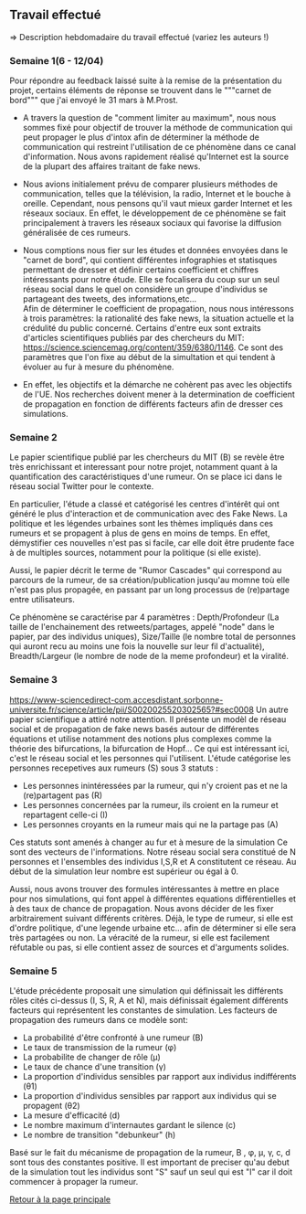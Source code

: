## Travail effectué 

=> Description hebdomadaire du travail effectué (variez les auteurs !)

### Semaine 1(6 - 12/04)
Pour répondre au feedback laissé suite à la remise de la présentation du projet, certains éléments de réponse se trouvent dans le """carnet de bord""" que j'ai envoyé le 31 mars à M.Prost.  
- A travers la question de "comment limiter au maximum", nous nous sommes fixé pour objectif de trouver la méthode de communication qui peut propager le plus d'intox afin de déterminer la méthode de communication qui restreint l'utilisation de ce phénomène dans ce canal d'information. Nous avons rapidement réalisé qu'Internet est la source de la plupart des affaires traitant de fake news.

- Nous avions initialement prévu de comparer plusieurs méthodes de communication, telles que la télévision, la radio, Internet et le bouche à oreille. Cependant, nous pensons qu'il vaut mieux garder Internet et les réseaux sociaux. En effet, le développement de ce phénomène se fait principalement à travers les réseaux sociaux qui favorise la diffusion généralisée de ces rumeurs.

- Nous comptions nous fier sur les études et données envoyées dans le "carnet de bord", qui contient différentes infographies et statisques permettant de dresser et définir certains coefficient et chiffres intéressants pour notre étude. Elle se focalisera du coup sur un seul réseau social dans le quel on considère un groupe d'individus se partageant des tweets, des informations,etc...  
Afin de déterminer le coefficient de propagation, nous nous intéressons à trois paramètres: la rationalité des fake news, la situation actuelle et la crédulité du public concerné. Certains d'entre eux sont extraits d'articles scientifiques publiés par des chercheurs du MIT:
 https://science.sciencemag.org/content/359/6380/1146. 
Ce sont des paramètres que  l'on fixe au début de la simultation et qui tendent à évoluer au fur à mesure du phénomène.

- En effet, les objectifs et la démarche ne cohèrent pas avec les objectifs de l'UE. Nos recherches doivent mener à la determination de coefficient de propagation en fonction de différents facteurs afin de dresser ces simulations. 

### Semaine 2
Le papier scientifique publié par les chercheurs du MIT (B) se revèle être très enrichissant et interessant pour notre projet, notamment quant à la quantification des caractéristiques d'une rumeur. On se place ici dans le réseau social Twitter pour le contexte.

En particulier, l'étude a classé et catégorisé les centres d'intérêt qui ont généré le plus d'interaction et de communication avec des Fake News. La politique et les légendes urbaines sont les thèmes impliqués dans ces rumeurs et se propagent à plus de gens en moins de temps. En effet, démystifier ces nouvelles n'est pas si facile, car elle doit être prudente face à de multiples sources, notamment pour la politique (si elle existe).

Aussi, le papier décrit le terme de "Rumor Cascades" qui correspond au parcours de la rumeur, de sa création/publication jusqu'au momne toù elle n'est pas plus propagée, en passant par un long processus de (re)partage entre utilisateurs. 

Ce phénomène se caractérise par 4 paramètres : Depth/Profondeur (La taille de l'enchainement des retweets/partages, appelé "node" dans le papier,  par des individus uniques), Size/Taille (le nombre total de personnes qui auront recu au moins une fois la nouvelle sur leur fil d'actualité), Breadth/Largeur (le nombre de node de la meme profondeur) et la viralité.

### Semaine 3
https://www-sciencedirect-com.accesdistant.sorbonne-universite.fr/science/article/pii/S0020025520302565?#sec0008
Un autre papier scientifique a attiré notre attention. Il présente un modèl de réseau social et de propagation de fake news basés autour de différentes équations et utilise notamment des notions plus complexes comme la théorie des bifurcations, la bifurcation  de Hopf...
Ce qui est intéressant ici, c'est le réseau social et les personnes qui l'utilisent.
L'étude catégorise les personnes recepetives aux rumeurs (S) sous 3 statuts : 
- Les personnes inintéressées par la rumeur, qui n'y croient pas et ne la (re)partagent pas (R)
- Les personnes concernées par la rumeur, ils croient en la rumeur et repartagent celle-ci (I)
- Les personnes croyants en la rumeur mais qui ne la partage pas (A)

Ces statuts sont amenés à changer au fur et à mesure de la simulation
Ce sont des vecteurs de l'informations. 
Notre réseau social sera constitué de N personnes et l'ensembles des individus I,S,R et A constitutent ce réseau. Au début de la simulation leur nombre est supérieur ou égal à 0.  

Aussi, nous avons trouver des formules intéressantes à mettre en place pour nos simulations, qui font appel à différentes equations différentielles et à des taux de chance de propagation.
Nous avons décider de les fixer arbitrairement suivant différents critères. Déjà, le type de rumeur, si elle est d'ordre politique, d'une legende urbaine etc... afin de déterminer si elle sera très partagées ou non. La véracité de la rumeur, si elle est facilement réfutable ou pas, si elle contient assez de sources et d'arguments solides.


### Semaine 5

L'étude précédente proposait une simulation qui définissait les différents rôles cités ci-dessus (I, S, R, A et N), mais définissait également différents facteurs qui représentent les constantes de simulation. Les facteurs de propagation des rumeurs dans ce modèle sont:

- La probabilité d'être confronté à une rumeur (B)
- Le taux de transmission de la rumeur (φ)
- La probabilite de changer de rôle (μ)
- Le taux de chance d'une transition (γ)
- La proportion d'individus sensibles par rapport aux individus indifférents (θ1)
- La proportion d'individus sensibles par rapport aux individus qui se propagent (θ2)
- La mesure d'efficacité (d)
- Le nombre maximum d'internautes gardant le silence (c)
- Le nombre de transition "debunkeur" (h)

Basé sur le fait du mécanisme de propagation de la rumeur, B , φ, μ, γ, c, d sont tous des constantes positive.
Il est important de preciser qu'au debut de la simulation tout les individus sont "S" sauf un seul qui est "I" car il doit commencer à propager la rumeur.



<a href="index.html"> Retour à la page principale </a>
